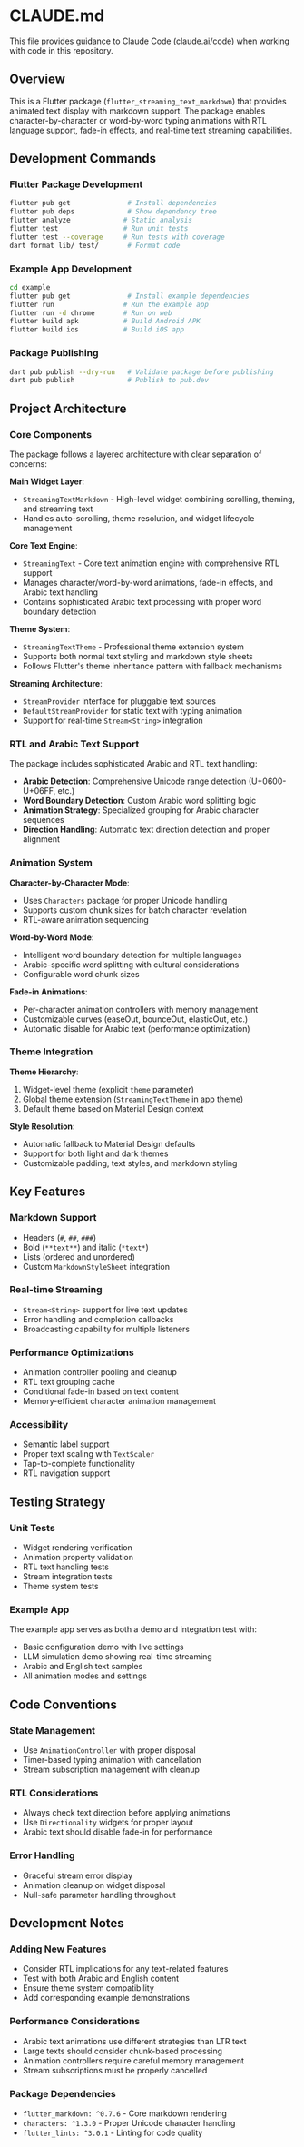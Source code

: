 # CLAUDE.md

This file provides guidance to Claude Code (claude.ai/code) when working with code in this repository.

## Overview

This is a Flutter package (`flutter_streaming_text_markdown`) that provides animated text display with markdown support. The package enables character-by-character or word-by-word typing animations with RTL language support, fade-in effects, and real-time text streaming capabilities.

## Development Commands

### Flutter Package Development
```bash
flutter pub get              # Install dependencies
flutter pub deps             # Show dependency tree
flutter analyze             # Static analysis
flutter test                # Run unit tests
flutter test --coverage     # Run tests with coverage
dart format lib/ test/       # Format code
```

### Example App Development
```bash
cd example
flutter pub get              # Install example dependencies
flutter run                 # Run the example app
flutter run -d chrome       # Run on web
flutter build apk           # Build Android APK
flutter build ios           # Build iOS app
```

### Package Publishing
```bash
dart pub publish --dry-run   # Validate package before publishing
dart pub publish             # Publish to pub.dev
```

## Project Architecture

### Core Components

The package follows a layered architecture with clear separation of concerns:

**Main Widget Layer**:
- `StreamingTextMarkdown` - High-level widget combining scrolling, theming, and streaming text
- Handles auto-scrolling, theme resolution, and widget lifecycle management

**Core Text Engine**:
- `StreamingText` - Core text animation engine with comprehensive RTL support
- Manages character/word-by-word animations, fade-in effects, and Arabic text handling
- Contains sophisticated Arabic text processing with proper word boundary detection

**Theme System**:
- `StreamingTextTheme` - Professional theme extension system
- Supports both normal text styling and markdown style sheets
- Follows Flutter's theme inheritance pattern with fallback mechanisms

**Streaming Architecture**:
- `StreamProvider` interface for pluggable text sources
- `DefaultStreamProvider` for static text with typing animation
- Support for real-time `Stream<String>` integration

### RTL and Arabic Text Support

The package includes sophisticated Arabic and RTL text handling:

- **Arabic Detection**: Comprehensive Unicode range detection (U+0600-U+06FF, etc.)
- **Word Boundary Detection**: Custom Arabic word splitting logic
- **Animation Strategy**: Specialized grouping for Arabic character sequences
- **Direction Handling**: Automatic text direction detection and proper alignment

### Animation System

**Character-by-Character Mode**:
- Uses `Characters` package for proper Unicode handling
- Supports custom chunk sizes for batch character revelation
- RTL-aware animation sequencing

**Word-by-Word Mode**:
- Intelligent word boundary detection for multiple languages
- Arabic-specific word splitting with cultural considerations
- Configurable word chunk sizes

**Fade-in Animations**:
- Per-character animation controllers with memory management
- Customizable curves (easeOut, bounceOut, elasticOut, etc.)
- Automatic disable for Arabic text (performance optimization)

### Theme Integration

**Theme Hierarchy**:
1. Widget-level theme (explicit `theme` parameter)
2. Global theme extension (`StreamingTextTheme` in app theme)
3. Default theme based on Material Design context

**Style Resolution**:
- Automatic fallback to Material Design defaults
- Support for both light and dark themes
- Customizable padding, text styles, and markdown styling

## Key Features

### Markdown Support
- Headers (`#`, `##`, `###`)
- Bold (`**text**`) and italic (`*text*`)
- Lists (ordered and unordered)
- Custom `MarkdownStyleSheet` integration

### Real-time Streaming
- `Stream<String>` support for live text updates
- Error handling and completion callbacks
- Broadcasting capability for multiple listeners

### Performance Optimizations
- Animation controller pooling and cleanup
- RTL text grouping cache
- Conditional fade-in based on text content
- Memory-efficient character animation management

### Accessibility
- Semantic label support
- Proper text scaling with `TextScaler`
- Tap-to-complete functionality
- RTL navigation support

## Testing Strategy

### Unit Tests
- Widget rendering verification
- Animation property validation
- RTL text handling tests
- Stream integration tests
- Theme system tests

### Example App
The example app serves as both a demo and integration test with:
- Basic configuration demo with live settings
- LLM simulation demo showing real-time streaming
- Arabic and English text samples
- All animation modes and settings

## Code Conventions

### State Management
- Use `AnimationController` with proper disposal
- Timer-based typing animation with cancellation
- Stream subscription management with cleanup

### RTL Considerations
- Always check text direction before applying animations
- Use `Directionality` widgets for proper layout
- Arabic text should disable fade-in for performance

### Error Handling
- Graceful stream error display
- Animation cleanup on widget disposal
- Null-safe parameter handling throughout

## Development Notes

### Adding New Features
- Consider RTL implications for any text-related features
- Test with both Arabic and English content
- Ensure theme system compatibility
- Add corresponding example demonstrations

### Performance Considerations
- Arabic text animations use different strategies than LTR text
- Large texts should consider chunk-based processing
- Animation controllers require careful memory management
- Stream subscriptions must be properly cancelled

### Package Dependencies
- `flutter_markdown: ^0.7.6` - Core markdown rendering
- `characters: ^1.3.0` - Proper Unicode character handling
- `flutter_lints: ^3.0.1` - Linting for code quality